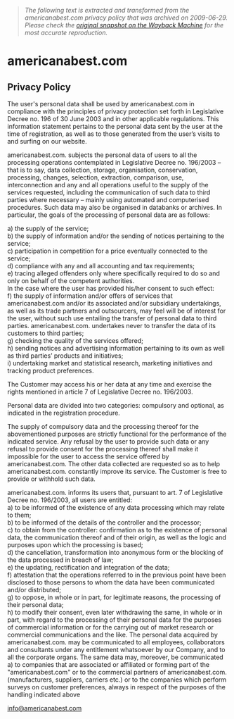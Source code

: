 > *The following text is extracted and transformed from the americanabest.com privacy policy that was archived on 2009-06-29. Please check the [original snapshot on the Wayback Machine](https://web.archive.org/web/20090629192543id_/http%3A//americanabest.com/privacy.php) for the most accurate reproduction.*

# americanabest.com

## Privacy Policy 

The user's personal data shall be used by americanabest.com in compliance with the principles of privacy protection set forth in Legislative Decree no. 196 of 30 June 2003 and in other applicable regulations. This information statement pertains to the personal data sent by the user at the time of registration, as well as to those generated from the user’s visits to and surfing on our website.

americanabest.com. subjects the personal data of users to all the processing operations contemplated in Legislative Decree no. 196/2003 – that is to say, data collection, storage, organisation, conservation, processing, changes, selection, extraction, comparison, use, interconnection and any and all operations useful to the supply of the services requested, including the communication of such data to third parties where necessary – mainly using automated and computerised procedures. Such data may also be organised in databanks or archives. In particular, the goals of the processing of personal data are as follows:

a) the supply of the service;  
b) the supply of information and/or the sending of notices pertaining to the service;  
c) participation in competition for a price eventually connected to the service;  
d) compliance with any and all accounting and tax requirements;  
e) tracing alleged offenders only where specifically required to do so and only on behalf of the competent authorities.  
In the case where the user has provided his/her consent to such effect:  
f) the supply of information and/or offers of services that americanabest.com and/or its associated and/or subsidiary undertakings, as well as its trade partners and outsourcers, may feel will be of interest for the user, without such use entailing the transfer of personal data to third parties. americanabest.com. undertakes never to transfer the data of its customers to third parties;  
g) checking the quality of the services offered;  
h) sending notices and advertising information pertaining to its own as well as third parties’ products and initiatives;  
i) undertaking market and statistical research, marketing initiatives and tracking product preferences.

The Customer may access his or her data at any time and exercise the rights mentioned in article 7 of Legislative Decree no. 196/2003.

Personal data are divided into two categories: compulsory and optional, as indicated in the registration procedure.

The supply of compulsory data and the processing thereof for the abovementioned purposes are strictly functional for the performance of the indicated service. Any refusal by the user to provide such data or any refusal to provide consent for the processing thereof shall make it impossible for the user to access the service offered by americanabest.com. The other data collected are requested so as to help americanabest.com. constantly improve its service. The Customer is free to provide or withhold such data.

americanabest.com. informs its users that, pursuant to art. 7 of Legislative Decree no. 196/2003, all users are entitled:  
a) to be informed of the existence of any data processing which may relate to them;  
b) to be informed of the details of the controller and the processor;  
c) to obtain from the controller: confirmation as to the existence of personal data, the communication thereof and of their origin, as well as the logic and purposes upon which the processing is based;  
d) the cancellation, transformation into anonymous form or the blocking of the data processed in breach of law;  
e) the updating, rectification and integration of the data;  
f) attestation that the operations referred to in the previous point have been disclosed to those persons to whom the data have been communicated and/or distributed;  
g) to oppose, in whole or in part, for legitimate reasons, the processing of their personal data;  
h) to modify their consent, even later withdrawing the same, in whole or in part, with regard to the processing of their personal data for the purposes of commercial information or for the carrying out of market research or commercial communications and the like. The personal data acquired by americanabest.com. may be communicated to all employees, collaborators and consultants under any entitlement whatsoever by our Company, and to all the corporate organs. The same data may, moreover, be communicated a) to companies that are associated or affiliated or forming part of the "americanabest.com" or to the commercial partners of americanabest.com. (manufacturers, suppliers, carriers etc.) or to the companies which perform surveys on customer preferences, always in respect of the purposes of the handling indicated above

[info@americanabest.com](mailto:info@americanabest.com)
